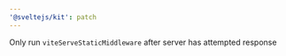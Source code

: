 ```yaml
---
'@sveltejs/kit': patch
---
```


Only run `viteServeStaticMiddleware` after server has attempted response
